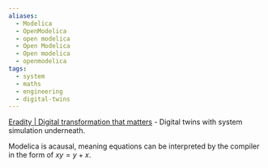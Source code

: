 ```yaml
---
aliases:
  - Modelica
  - OpenModelica
  - open modelica
  - Open Modelica
  - Open modelica
  - openmodelica
tags:
  - system
  - maths
  - engineering
  - digital-twins
---
```

[Eradity | Digital transformation that matters](https://www.eradity.com/) - Digital twins with system simulation underneath. 

Modelica is acausal, meaning equations can be interpreted by the compiler in the form of $xy = y+x$. 

